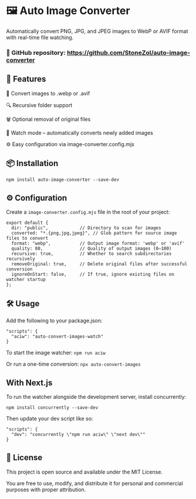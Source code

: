 # 🖼️ Auto Image Converter

Automatically convert PNG, JPG, and JPEG images to WebP or AVIF format with real-time file watching.

### 🔗 GitHub repository: https://github.com/StoneZol/auto-image-converter

## 🚀 Features

🔄 Convert images to .webp or .avif

🔍 Recursive folder support

🗑️ Optional removal of original files

👀 Watch mode – automatically converts newly added images

⚙️ Easy configuration via image-converter.config.mjs

## 📦 Installation

`npm install auto-image-converter --save-dev`

## ⚙️ Configuration

Create a `image-converter.config.mjs` file in the root of your project:

```// Default configuration example
export default {
  dir: "public",            // Directory to scan for images
  converted: "*.{png,jpg,jpeg}", // Glob pattern for source image files to convert
  format: "webp",           // Output image format: 'webp' or 'avif'
  quality: 80,              // Quality of output images (0–100)
  recursive: true,          // Whether to search subdirectories recursively
  removeOriginal: true,     // Delete original files after successful conversion
  ignoreOnStart: false,     // If true, ignore existing files on watcher startup
};
```

## 🛠️ Usage

Add the following to your package.json:

```
"scripts": {
  "aciw": "auto-convert-images-watch"
}
```

To start the image watcher: `npm run aciw`

Or run a one-time conversion: `npx auto-convert-images`

## With Next.js

To run the watcher alongside the development server, install concurrently:

`npm install concurrently --save-dev`

Then update your dev script like so:

```
"scripts": {
  "dev": "concurrently \"npm run aciw\" \"next dev\""
}
```

## 📄 License

This project is open source and available under the MIT License.

You are free to use, modify, and distribute it for personal and commercial purposes with proper attribution.

